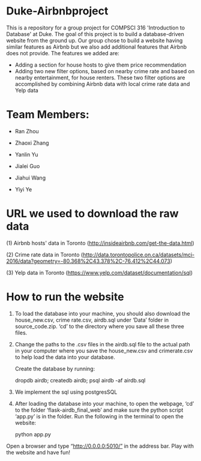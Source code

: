 # Duke-Airbnbproject
This is a repository for a group project for COMPSCI 316 'Introduction to Database' at Duke. The goal of this project is to
build a database-driven website from the ground up. Our group chose to build a website having similar features as Airbnb but we also add additional features that Airbnb does not provide. The features we added are:

- Adding a section for house hosts to give them price recommendation
- Adding two new filter options, based on nearby crime rate and based on nearby entertainment, for house renters. These two filter options are accomplished by combining Airbnb data with local crime rate data and Yelp data

# Team Members:
- Ran Zhou

- Zhaoxi Zhang

- Yanlin Yu

- Jialei Guo

- Jiahui Wang 

- Yiyi Ye


# URL we used to download the raw data
(1) Airbnb hosts' data in Toronto (http://insideairbnb.com/get-the-data.html)

(2) Crime rate data in Toronto (http://data.torontopolice.on.ca/datasets/mci-2016/data?geometry=-80.368%2C43.378%2C-76.412%2C44.073)

(3) Yelp data in Toronto (https://www.yelp.com/dataset/documentation/sql)

# How to run the website
1. To load the database into your machine, you should also download the house_new.csv, crime rate.csv, airdb.sql under ‘Data’ folder in source_code.zip. ‘cd’ to the directory where you save all these three files.

2. Change the paths to the .csv files in the airdb.sql file to the actual path in your computer where you save the house_new.csv and crimerate.csv to help load the data into your database.

   Create the database by running:
   
   dropdb airdb; createdb airdb; psql airdb -af airdb.sql
   
4. We implement the sql using postgresSQL

5. After loading the database into your machine, to open the webpage, ‘cd’ to the folder ‘flask-airdb_final_web’ and make sure the python script ‘app.py’ is in the folder. Run the following in the terminal to open the website:

   python app.py
   
Open a browser and type “http://0.0.0.0:5010/” in the address bar. Play with the website and have fun!
